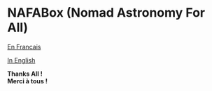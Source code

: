# NAFABox (Nomad Astronomy For All)

[En Francais](https://github.com/Patrick-81/NAFABox/blob/master/README_FR.md)

[In English](https://github.com/Patrick-81/NAFABox/blob/master/README_EN.md)

**Thanks All !**   
**Merci à tous !**
